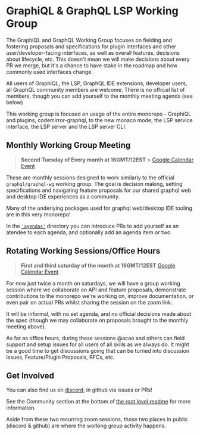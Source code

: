 # GraphiQL & GraphQL LSP Working Group

The GraphiQL and GraphQL Working Group focuses on fielding and fostering proposals and specifications for plugin interfaces and other user/developer-facing interfaces, as well as overall features, decisions about lifecycle, etc. This doesn't mean we will make decisions about every PR we merge, but it's a chance to have stake in the roadmap and how commonly used interfaces change.

All users of GraphiQL, the LSP, GraphQL IDE extensions, developer users, all GraphQL community members are welcome. There is no official list of members, though you can add yourself to the monthly meeting agends (see below)

This working group is focused on usage of the entire monorepo - GraphiQL and plugins, codemirror-graphql, to the new monaco mode, the LSP service interface, the LSP server and the LSP server CLI.

## Monthly Working Group Meeting

> **Second Tuesday of Every month at 16GMT/12EST** > [Google Calendar Event](https://calendar.google.com/event?action=TEMPLATE&tmeid=NHN2YjJwcGc5bGxvb3MycW1xbXA1aTU3bzRfMjAyMDA0MTRUMTYwMDAwWiByaWtraS5zY2h1bHRlQG0&tmsrc=rikki.schulte%40gmail.com&scp=ALL)

These are monthly sessions designed to work similarly to the official `graphql/graphql-wg` working group. The goal is decision making, setting specifications and navigating feature proposals for our shared graphql web and desktop IDE experiences as a community.

Many of the underlying packages used for graphql web/desktop IDE tooling are in this very monorepo!

In the [`'agendas'`]('/agendas') directory you can introduce PRs to add yourself as an atendee to each agenda, and optionally add an agenda item or two.

## Rotating Working Sessions/Office Hours

> **First and third saturday of the month at 16GMT/12EST** [Google Calendar Event](https://calendar.google.com/event?action=TEMPLATE&tmeid=NXYxZnEzdHBvcHNqaTNrZHA5cm1obmFldm1fMjAyMDA0MThUMTYwMDAwWiByaWtraS5zY2h1bHRlQG0&tmsrc=rikki.schulte%40gmail.com&scp=ALL)

For now just twice a month on saturdays, we will have a group working session where we collaborate on API and feature proposals, demonstrate contributions to the monorepo we're working on, improve documentation, or even pair on actual PRs whilst sharing the session on the zoom link.

It will be informal, with no set agenda, and no official decisions made about the spec (though we may collaborate on proposals brought to the monthly meeting above).

As far as office hours, during these sessions @acao and others can field support and setup issues for all users of all skills as we always do.
It might be a good time to get discussions going that can be turned into discussion Issues, Feature/Plugin Proposals, RFCs, etc.

## Get Involved

You can also find us on [discord](https://discord.gg/8J65QW), in github via issues or PRs!

See the Community section at the bottom of [the root level readme](../README.md) for more information.

Aside from these two recurring zoom sessions, those two places in public (discord & github) are where the working group activity happens.
